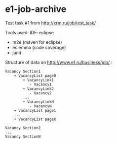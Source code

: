 e1-job-archive
==============

Test task #1 from http://xrm.ru/job/test_task/

Tools used:
IDE: eclipse 
+ m2e (maven for eclipse) 
+ eclemma (code coverage)
+ junit


Structure of data on http://www.e1.ru/business/job/ :
	
    Vacancy Section1
        + VacancyList page0
            + VacancyLink1
               - Vacancy1
            + VacancyLink2
               - Vacancy2
            ...
            + VacancyLinkN
               - VacancyN
        + VacancyList page1
        ...
        + VacancyList pageX
    
    Vacancy Section2
    ...
    Vacancy SectionN
